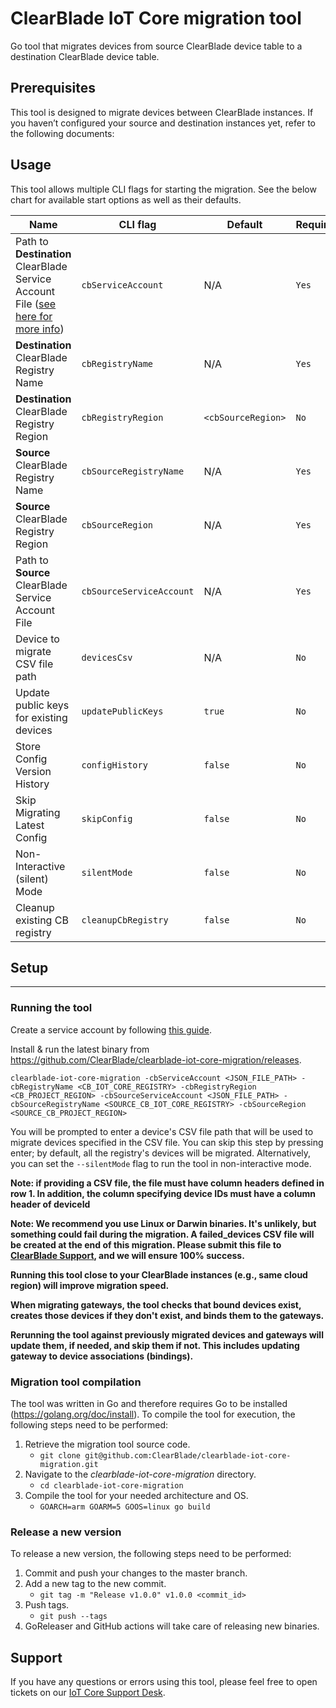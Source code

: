 # ClearBlade IoT Core migration tool

Go tool that migrates devices from source ClearBlade device table to a destination ClearBlade device table.

## Prerequisites

This tool is designed to migrate devices between ClearBlade instances. If you haven’t configured your source and destination instances yet, refer to the following documents:

## Usage

This tool allows multiple CLI flags for starting the migration. See the below chart for available start options as well as their defaults.

| Name | CLI flag | Default | Required |
| ---- | -------- | ------- | -------- |
| Path to **Destination** ClearBlade Service Account File ([see here for more info](https://clearblade.atlassian.net/wiki/spaces/IC/pages/2240675843/Add+service+accounts+to+a+project))          | `cbServiceAccount`  | N/A                   | `Yes`  |
| **Destination** ClearBlade Registry Name                | `cbRegistryName`     | N/A                   | `Yes`  |
| **Destination** ClearBlade Registry Region              | `cbRegistryRegion`   | `<cbSourceRegion>` | `No`   |
| **Source** ClearBlade Registry Name           | `cbSourceRegistryName`    | N/A                   | `Yes`  |
| **Source** ClearBlade Registry Region         | `cbSourceRegion`  | N/A                   | `Yes`  |
| Path to **Source** ClearBlade Service Account File           | `cbSourceServiceAccount`  | N/A                   | `Yes`  |
| Device to migrate CSV file path         | `devicesCsv`         | N/A                   | `No`   |
| Update public keys for existing devices | `updatePublicKeys`   | `true`                | `No`   |
| Store Config Version History            | `configHistory`      | `false`               | `No`   |
| Skip Migrating Latest Config            | `skipConfig`         | `false`               | `No`   |
| Non-Interactive (silent) Mode           | `silentMode`         | `false`               | `No`   |
| Cleanup existing CB registry            | `cleanupCbRegistry`  | `false`               | `No`   |

## Setup

---

### Running the tool

Create a service account by following [this guide](https://clearblade.atlassian.net/wiki/spaces/IC/pages/2240675843/Add+service+accounts+to+a+project).

Install & run the latest binary from https://github.com/ClearBlade/clearblade-iot-core-migration/releases.

`clearblade-iot-core-migration -cbServiceAccount <JSON_FILE_PATH> -cbRegistryName <CB_IOT_CORE_REGISTRY> -cbRegistryRegion <CB_PROJECT_REGION> -cbSourceServiceAccount <JSON_FILE_PATH> -cbSourceRegistryName <SOURCE_CB_IOT_CORE_REGISTRY> -cbSourceRegion <SOURCE_CB_PROJECT_REGION>`

You will be prompted to enter a device's CSV file path that will be used to migrate devices specified in the CSV file. You can skip this step by pressing enter; by default, all the registry's devices will be migrated. Alternatively, you can set the `--silentMode` flag to run the tool in non-interactive mode.

**Note: if providing a CSV file, the file must have column headers defined in row 1. In addition, the column specifying device IDs must have a column header of deviceId**

**Note: We recommend you use Linux or Darwin binaries. It's unlikely, but something could fail during the migration. A failed_devices CSV file will be created at the end of this migration. Please submit this file to [ClearBlade Support](https://clearblade.atlassian.net/servicedesk/customer/portal/1/group/1/create/20), and we will ensure 100% success.**

**Running this tool close to your ClearBlade instances (e.g., same cloud region) will improve migration speed.**

**When migrating gateways, the tool checks that bound devices exist, creates those devices if they don't exist, and binds them to the gateways.**

**Rerunning the tool against previously migrated devices and gateways will update them, if needed, and skip them if not. This includes updating gateway to device associations (bindings).**

### Migration tool compilation

The tool was written in Go and therefore requires Go to be installed (https://golang.org/doc/install). To compile the tool for execution, the following steps need to be performed:

1.  Retrieve the migration tool source code.
    - `git clone git@github.com:ClearBlade/clearblade-iot-core-migration.git`
2.  Navigate to the _clearblade-iot-core-migration_ directory.
    - `cd clearblade-iot-core-migration`
3.  Compile the tool for your needed architecture and OS.
    - `GOARCH=arm GOARM=5 GOOS=linux go build`

### Release a new version

To release a new version, the following steps need to be performed:

1.  Commit and push your changes to the master branch.
2.  Add a new tag to the new commit.
    - `git tag -m "Release v1.0.0" v1.0.0 <commit_id>`
3.  Push tags.
    - `git push --tags`
4.  GoReleaser and GitHub actions will take care of releasing new binaries.

## Support

If you have any questions or errors using this tool, please feel free to open tickets on our [IoT Core Support Desk](https://clearblade.atlassian.net/servicedesk/customer/portal/1/group/1/create/20).
